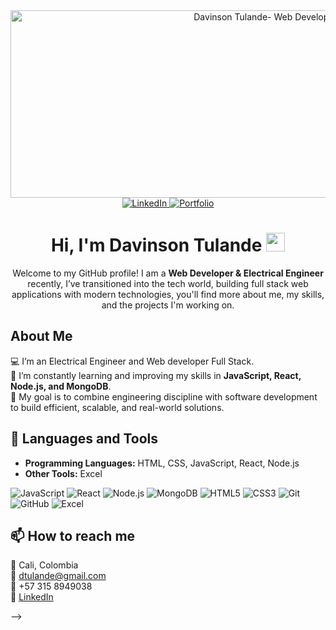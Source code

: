 <div id="header" align="center">
  <img decoding="async" src="https://online.shu.ac.uk/wp-content/uploads/2024/12/2-4.png" width="800"  height= "300" alt="Davinson Tulande- Web Developer"/>
</div>

<div id="badges" align="center">
  <a href="https://www.linkedin.com/in/davinsontulande-webdeveloper/">
    <img src="https://img.shields.io/badge/LinkedIn-0077B5?style=for-the-badge&logo=linkedin&logoColor=white" alt="LinkedIn"/>
  </a>
  <a href="#">
    <img src="https://img.shields.io/badge/Portfolio-000000?style=for-the-badge&logo=githubpages&logoColor=white" alt="Portfolio"/>
  </a>
</div>

## 
<h1 align="center">
  Hi, I'm Davinson Tulande
    <img decoding="async" src="https://media.giphy.com/media/hvRJCLFzcasrR4ia7z/giphy.gif" width="30px"/>
</h1>

<p align="center">
  Welcome to my GitHub profile! I am a <strong> Web Developer & Electrical Engineer</strong> recently, I’ve transitioned into the tech world, building full stack web applications with modern technologies, you'll find more about me, my skills, and the projects I'm working on.
</p>

## About Me
  
💻 I’m an Electrical Engineer and Web developer Full Stack.  
🌱 I’m constantly learning and improving my skills in **JavaScript, React, Node.js, and MongoDB**.  
🚀 My goal is to combine engineering discipline with software development to build efficient, scalable, and real-world solutions.


## 🔧 Languages and Tools
- **Programming Languages:** HTML, CSS, JavaScript, React, Node.js
- **Other Tools:** Excel
  
![JavaScript](https://img.shields.io/badge/-JavaScript-F7DF1E?style=flat-square&logo=javascript&logoColor=000) 
![React](https://img.shields.io/badge/-React-20232A?style=flat-square&logo=react)
![Node.js](https://img.shields.io/badge/-Node.js-339933?style=flat-square&logo=node.js&logoColor=white)
![MongoDB](https://img.shields.io/badge/-MongoDB-4DB33D?style=flat-square&logo=mongodb&logoColor=white)
![HTML5](https://img.shields.io/badge/-HTML5-E34F26?style=flat-square&logo=html5&logoColor=white)
![CSS3](https://img.shields.io/badge/-CSS3-1572B6?style=flat-square&logo=css3)
![Git](https://img.shields.io/badge/-Git-F05032?style=flat-square&logo=git&logoColor=white)
![GitHub](https://img.shields.io/badge/-GitHub-181717?style=flat-square&logo=github)
![Excel](https://img.shields.io/badge/-Excel-217346?style=flat-square&logo=microsoft-excel&logoColor=white)



## 📫 How to reach me

📍 Cali, Colombia  
📧 dtulande@gmail.com  
📱 +57 315 8949038  
🔗 [LinkedIn](https://www.linkedin.com/in/davinson-tulande-m/)  

-->

